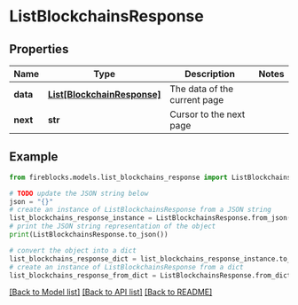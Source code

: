 # ListBlockchainsResponse


## Properties

Name | Type | Description | Notes
------------ | ------------- | ------------- | -------------
**data** | [**List[BlockchainResponse]**](BlockchainResponse.md) | The data of the current page | 
**next** | **str** | Cursor to the next page | 

## Example

```python
from fireblocks.models.list_blockchains_response import ListBlockchainsResponse

# TODO update the JSON string below
json = "{}"
# create an instance of ListBlockchainsResponse from a JSON string
list_blockchains_response_instance = ListBlockchainsResponse.from_json(json)
# print the JSON string representation of the object
print(ListBlockchainsResponse.to_json())

# convert the object into a dict
list_blockchains_response_dict = list_blockchains_response_instance.to_dict()
# create an instance of ListBlockchainsResponse from a dict
list_blockchains_response_from_dict = ListBlockchainsResponse.from_dict(list_blockchains_response_dict)
```
[[Back to Model list]](../README.md#documentation-for-models) [[Back to API list]](../README.md#documentation-for-api-endpoints) [[Back to README]](../README.md)


